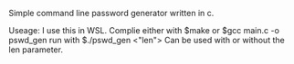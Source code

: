 Simple command line password generator written in c.

Useage:
I use this in WSL.
Complie either with $make or $gcc main.c -o pswd_gen
run with $./pswd_gen <"len">
Can be used with or without the len parameter.
